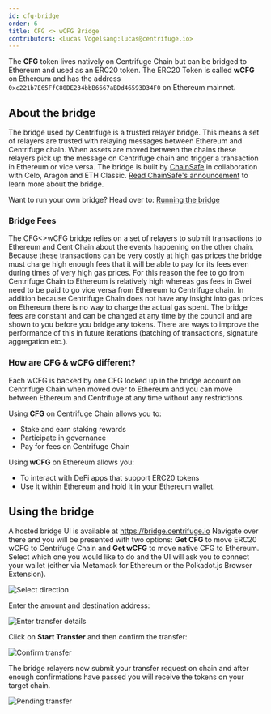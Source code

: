 ```yaml
---
id: cfg-bridge
order: 6
title: CFG <> wCFG Bridge
contributors: <Lucas Vogelsang:lucas@centrifuge.io>
---
```


The **CFG** token lives natively on Centrifuge Chain but can be bridged to Ethereum and used as an ERC20 token. The ERC20 Token is called **wCFG** on Ethereum and has the address `0xc221b7E65FfC80DE234bbB6667aBDd46593D34F0` on Ethereum mainnet.

## About the bridge
The bridge used by Centrifuge is a trusted relayer bridge. This means a set of relayers are trusted with relaying messages between Ethereum and Centrifuge chain. When assets are moved between the chains these relayers pick up the message on Centrifuge chain and trigger a transaction in Ethereum or vice versa. The bridge is built by [ChainSafe](https://chainsafe.io) in collaboration with Celo, Aragon and ETH Classic. [Read ChainSafe's announcement](https://medium.com/chainsafe-systems/chainsafe-building-chainbridge-49d51ff2e0a2) to learn more about the bridge.

Want to run your own bridge? Head over to: [Running the bridge](/build/bridge/)
### Bridge Fees
The CFG<>wCFG bridge relies on a set of relayers to submit transactions to Ethereum and Cent Chain about the events happening on the other chain. Because these transactions can be very costly at high gas prices the bridge must charge high enough fees that it will be able to pay for its fees even during times of very high gas prices. For this reason the fee to go from Centrifuge Chain to Ethereum is relatively high whereas gas fees in Gwei need to be paid to go vice versa from Ethereum to Centrifuge chain. In addition because Centrifuge Chain does not have any insight into gas prices on Ethereum there is no way to charge the actual gas spent. The bridge fees are constant and can be changed at any time by the council and are shown to you before you bridge any tokens. There are ways to improve the performance of this in future iterations (batching of transactions, signature aggregation etc.).


### How are CFG & wCFG different?
Each wCFG is backed by one CFG locked up in the bridge account on Centrifuge Chain when moved over to Ethereum and you can move between Ethereum and Centrifuge at any time without any restrictions.

Using **CFG** on Centrifuge Chain allows you to:
* Stake and earn staking rewards
* Participate in governance
* Pay for fees on Centrifuge Chain

Using **wCFG** on Ethereum allows you:
* To interact with DeFi apps that support ERC20 tokens
* Use it within Ethereum and hold it in your Ethereum wallet.

## Using the bridge
A hosted bridge UI is available at https://bridge.centrifuge.io Navigate over there and you will be presented with two options: **Get CFG** to move ERC20 wCFG to Centrifuge Chain and **Get wCFG** to move native CFG to Ethereum. Select which one you would like to do and the UI will ask you to connect your wallet (either via Metamask for Ethereum or the Polkadot.js Browser Extension).

![Select direction](./images/bridge_select_direction.png)

Enter the amount and destination address:

![Enter transfer details](./images/bridge_start_transfer.png)

Click on **Start Transfer** and then confirm the transfer:

![Confirm transfer](./images/bridge_confirm_transfer.png)

The bridge relayers now submit your transfer request on chain and after enough confirmations have passed you will receive the tokens on your target chain.

![Pending transfer](./images/bridge_in_transit.png)
